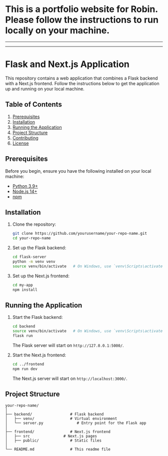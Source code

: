 # This is a portfolio website for Robin. Please follow the instructions to run locally on your machine.

--- 
---

# Flask and Next.js Application

This repository contains a web application that combines a Flask backend with a Next.js frontend. Follow the instructions below to get the application up and running on your local machine.

## Table of Contents
1. [Prerequisites](#prerequisites)
2. [Installation](#installation)
3. [Running the Application](#running-the-application)
4. [Project Structure](#project-structure)
5. [Contributing](#contributing)
6. [License](#license)

## Prerequisites

Before you begin, ensure you have the following installed on your local machine:

- [Python 3.9+](https://www.python.org/downloads/)
- [Node.js 14+](https://nodejs.org/en/download/)
- [npm](https://www.npmjs.com/get-npm)

## Installation

1. Clone the repository:

    ```bash
    git clone https://github.com/yourusername/your-repo-name.git
    cd your-repo-name
    ```

2. Set up the Flask backend:

    ```bash
    cd flask-server
    python -m venv venv
    source venv/bin/activate   # On Windows, use `venv\Scripts\activate`
    
    ```

3. Set up the Next.js frontend:

    ```bash
    cd my-app
    npm install
    ```

## Running the Application

1. Start the Flask backend:

    ```bash
    cd backend
    source venv/bin/activate   # On Windows, use `venv\Scripts\activate`
    flask run
    ```

    The Flask server will start on `http://127.0.0.1:5000/`.

2. Start the Next.js frontend:

    ```bash
    cd ../frontend
    npm run dev
    ```

    The Next.js server will start on `http://localhost:3000/`.

## Project Structure

```
your-repo-name/
│
├── backend/                 # Flask backend
│   ├── venv/                # Virtual environment
│   └── server.py               # Entry point for the Flask app
│
├── frontend/                # Next.js frontend
│   ├── src               # Next.js pages
│   ├── public/              # Static files
│
└── README.md                # This readme file
```

